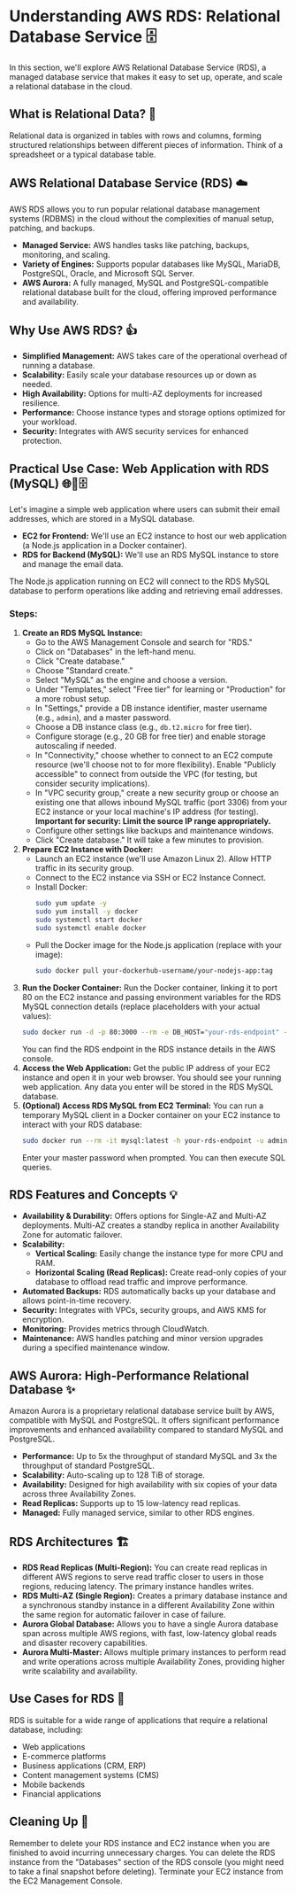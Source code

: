 # Understanding AWS RDS: Relational Database Service 🗄️

In this section, we'll explore AWS Relational Database Service (RDS), a managed database service that makes it easy to set up, operate, and scale a relational database in the cloud.

## **What is Relational Data? 🤔**

Relational data is organized in tables with rows and columns, forming structured relationships between different pieces of information. Think of a spreadsheet or a typical database table.

## **AWS Relational Database Service (RDS) ☁️**

AWS RDS allows you to run popular relational database management systems (RDBMS) in the cloud without the complexities of manual setup, patching, and backups.

* **Managed Service:** AWS handles tasks like patching, backups, monitoring, and scaling.
* **Variety of Engines:** Supports popular databases like MySQL, MariaDB, PostgreSQL, Oracle, and Microsoft SQL Server.
* **AWS Aurora:** A fully managed, MySQL and PostgreSQL-compatible relational database built for the cloud, offering improved performance and availability.

## **Why Use AWS RDS? 👍**

* **Simplified Management:** AWS takes care of the operational overhead of running a database.
* **Scalability:** Easily scale your database resources up or down as needed.
* **High Availability:** Options for multi-AZ deployments for increased resilience.
* **Performance:** Choose instance types and storage options optimized for your workload.
* **Security:** Integrates with AWS security services for enhanced protection.

## **Practical Use Case: Web Application with RDS (MySQL) 🌐🔗🗄️**

Let's imagine a simple web application where users can submit their email addresses, which are stored in a MySQL database.

* **EC2 for Frontend:** We'll use an EC2 instance to host our web application (a Node.js application in a Docker container).
* **RDS for Backend (MySQL):** We'll use an RDS MySQL instance to store and manage the email data.

The Node.js application running on EC2 will connect to the RDS MySQL database to perform operations like adding and retrieving email addresses.

### **Steps:**

1.  **Create an RDS MySQL Instance:**
    * Go to the AWS Management Console and search for "RDS."
    * Click on "Databases" in the left-hand menu.
    * Click "Create database."
    * Choose "Standard create."
    * Select "MySQL" as the engine and choose a version.
    * Under "Templates," select "Free tier" for learning or "Production" for a more robust setup.
    * In "Settings," provide a DB instance identifier, master username (e.g., `admin`), and a master password.
    * Choose a DB instance class (e.g., `db.t2.micro` for free tier).
    * Configure storage (e.g., 20 GB for free tier) and enable storage autoscaling if needed.
    * In "Connectivity," choose whether to connect to an EC2 compute resource (we'll choose not to for more flexibility). Enable "Publicly accessible" to connect from outside the VPC (for testing, but consider security implications).
    * In "VPC security group," create a new security group or choose an existing one that allows inbound MySQL traffic (port 3306) from your EC2 instance or your local machine's IP address (for testing). **Important for security: Limit the source IP range appropriately.**
    * Configure other settings like backups and maintenance windows.
    * Click "Create database." It will take a few minutes to provision.
2.  **Prepare EC2 Instance with Docker:**
    * Launch an EC2 instance (we'll use Amazon Linux 2). Allow HTTP traffic in its security group.
    * Connect to the EC2 instance via SSH or EC2 Instance Connect.
    * Install Docker:
      ```bash
      sudo yum update -y
      sudo yum install -y docker
      sudo systemctl start docker
      sudo systemctl enable docker
      ```
    * Pull the Docker image for the Node.js application (replace with your image):
      ```bash
      sudo docker pull your-dockerhub-username/your-nodejs-app:tag
      ```
3.  **Run the Docker Container:** Run the Docker container, linking it to port 80 on the EC2 instance and passing environment variables for the RDS MySQL connection details (replace placeholders with your actual values):
    ```bash
    sudo docker run -d -p 80:3000 --rm -e DB_HOST="your-rds-endpoint" -e DB_USER="admin" -e DB_PASSWORD="your-master-password" your-dockerhub-username/your-nodejs-app:tag
    ```
    You can find the RDS endpoint in the RDS instance details in the AWS console.
4.  **Access the Web Application:** Get the public IP address of your EC2 instance and open it in your web browser. You should see your running web application. Any data you enter will be stored in the RDS MySQL database.
5.  **(Optional) Access RDS MySQL from EC2 Terminal:** You can run a temporary MySQL client in a Docker container on your EC2 instance to interact with your RDS database:
    ```bash
    sudo docker run --rm -it mysql:latest -h your-rds-endpoint -u admin -p
    ```
    Enter your master password when prompted. You can then execute SQL queries.

## **RDS Features and Concepts 💡**

* **Availability & Durability:** Offers options for Single-AZ and Multi-AZ deployments. Multi-AZ creates a standby replica in another Availability Zone for automatic failover.
* **Scalability:**
    * **Vertical Scaling:** Easily change the instance type for more CPU and RAM.
    * **Horizontal Scaling (Read Replicas):** Create read-only copies of your database to offload read traffic and improve performance.
* **Automated Backups:** RDS automatically backs up your database and allows point-in-time recovery.
* **Security:** Integrates with VPCs, security groups, and AWS KMS for encryption.
* **Monitoring:** Provides metrics through CloudWatch.
* **Maintenance:** AWS handles patching and minor version upgrades during a specified maintenance window.

## **AWS Aurora: High-Performance Relational Database ✨**

Amazon Aurora is a proprietary relational database service built by AWS, compatible with MySQL and PostgreSQL. It offers significant performance improvements and enhanced availability compared to standard MySQL and PostgreSQL.

* **Performance:** Up to 5x the throughput of standard MySQL and 3x the throughput of standard PostgreSQL.
* **Scalability:** Auto-scaling up to 128 TiB of storage.
* **Availability:** Designed for high availability with six copies of your data across three Availability Zones.
* **Read Replicas:** Supports up to 15 low-latency read replicas.
* **Managed:** Fully managed service, similar to other RDS engines.

## **RDS Architectures 🏗️**

* **RDS Read Replicas (Multi-Region):** You can create read replicas in different AWS regions to serve read traffic closer to users in those regions, reducing latency. The primary instance handles writes.
* **RDS Multi-AZ (Single Region):** Creates a primary database instance and a synchronous standby instance in a different Availability Zone within the same region for automatic failover in case of failure.
* **Aurora Global Database:** Allows you to have a single Aurora database span across multiple AWS regions, with fast, low-latency global reads and disaster recovery capabilities.
* **Aurora Multi-Master:** Allows multiple primary instances to perform read and write operations across multiple Availability Zones, providing higher write scalability and availability.

## **Use Cases for RDS 🏢**

RDS is suitable for a wide range of applications that require a relational database, including:

* Web applications
* E-commerce platforms
* Business applications (CRM, ERP)
* Content management systems (CMS)
* Mobile backends
* Financial applications

## **Cleaning Up 🧹**

Remember to delete your RDS instance and EC2 instance when you are finished to avoid incurring unnecessary charges. You can delete the RDS instance from the "Databases" section of the RDS console (you might need to take a final snapshot before deleting). Terminate your EC2 instance from the EC2 Management Console.

